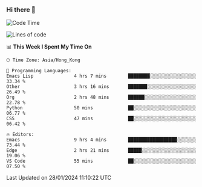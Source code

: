 ### Hi there 👋

<!--
**nicehiro/nicehiro** is a ✨ _special_ ✨ repository because its `README.md` (this file) appears on your GitHub profile.

Here are some ideas to get you started:

- 🔭 I’m currently working on ...
- 🌱 I’m currently learning ...
- 👯 I’m looking to collaborate on ...
- 🤔 I’m looking for help with ...
- 💬 Ask me about ...
- 📫 How to reach me: ...
- 😄 Pronouns: ...
- ⚡ Fun fact: ...
-->

<!--START_SECTION:waka-->
![Code Time](http://img.shields.io/badge/Code%20Time-205%20hrs%2027%20mins-blue)

![Lines of code](https://img.shields.io/badge/From%20Hello%20World%20I%27ve%20Written-2.6%20million%20lines%20of%20code-blue)

📊 **This Week I Spent My Time On** 

```text
🕑︎ Time Zone: Asia/Hong_Kong

💬 Programming Languages: 
Emacs Lisp               4 hrs 7 mins        ████████░░░░░░░░░░░░░░░░░   33.34 % 
Other                    3 hrs 16 mins       ███████░░░░░░░░░░░░░░░░░░   26.49 % 
Org                      2 hrs 48 mins       ██████░░░░░░░░░░░░░░░░░░░   22.78 % 
Python                   50 mins             ██░░░░░░░░░░░░░░░░░░░░░░░   06.77 % 
CSS                      47 mins             ██░░░░░░░░░░░░░░░░░░░░░░░   06.42 % 

🔥 Editors: 
Emacs                    9 hrs 4 mins        ██████████████████░░░░░░░   73.44 % 
Edge                     2 hrs 21 mins       █████░░░░░░░░░░░░░░░░░░░░   19.06 % 
VS Code                  55 mins             ██░░░░░░░░░░░░░░░░░░░░░░░   07.50 % 
```


 Last Updated on 28/01/2024 11:10:22 UTC
<!--END_SECTION:waka-->

